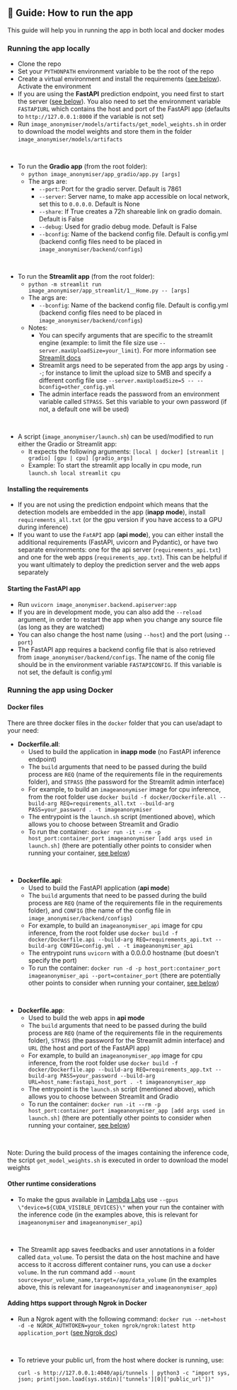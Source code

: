 ## 👻 Guide: How to run the app 

This guide will help you in running the app in both local and docker modes

### Running the app locally

- Clone the repo
- Set your `PYTHONPATH` environment variable to be the root of the repo
- Create a virtual environment and install the requirements ([see below](####Installing-the-requirements)). Activate the environment
- If you are using the **FastAPI** prediction endpoint, you need first to start the server ([see below](####Starting-the-FastAPI-app)). You also need to set the environment variable `FASTAPIURL` which contains the host and port of the FastAPI app (defaults to `http://127.0.0.1:8000` if the variable is not set)
- Run `image_anonymiser/models/artifacts/get_model_weights.sh` in order to download the model weights and store them in the folder `image_anonymiser/models/artifacts`
<br>

- To run the **Gradio app** (from the root folder):
  - `python image_anonymiser/app_gradio/app.py [args]`
  - The args are:
    - `--port`: Port for the gradio server. Default is 7861
    - `--server`: Server name, to make app accessible on local network, set this to `0.0.0.0`. Default is None
    - `--share`: If True creates a 72h shareable link on gradio domain. Default is False
    - `--debug`: Used for gradio debug mode. Default is False
    - `--bconfig`: Name of the backend config file. Default is config.yml (backend config files need to be placed in `image_anonymiser/backend/configs`)
<br>

- To run the **Streamlit app** (from the root folder):
  - `python -m streamlit run image_anonymiser/app_streamlit/1__Home.py -- [args]`
  - The args are:
    - `--bconfig`: Name of the backend config file. Default is config.yml (backend config files need to be placed in `image_anonymiser/backend/configs`)
  - Notes:
    - You can specify arguments that are specific to the streamlit engine (example: to limit the file size use `--server.maxUploadSize=your_limit`). For more information see [Streamlit docs](https://docs.streamlit.io/library/advanced-features/configuration)
    - Streamlit args need to be seperated from the app args by using `--`; for instance to limit the upload size to 5MB and specify a different config file use `--server.maxUploadSize=5 -- --bconfig=other_config.yml`
    - The admin interface reads the password from an environment variable called `STPASS`. Set this variable to your own password (if not, a default one will be used)
<br>

- A script (`image_anonymiser/launch.sh`) can be used/modified to run either the Gradio or Streamlit app:
  - It expects the following arguments: `[local | docker] [streamlit | gradio] [gpu | cpu] [gradio_args]`
  - Example: To start the streamlit app locally in cpu mode, run `launch.sh local streamlit cpu` 

#### Installing the requirements

- If you are not using the prediction endpoint which means that the detection models are embedded in the app (**inapp mode**), install `requirements_all.txt` (or the gpu version if you have access to a GPU during inference)
- If you want to use the `FatAPI` app (**api mode**), you can either install the additional requirements (FastAPI, uvicorn and Pydantic), or have two separate environments: one for the api server (`requirements_api.txt`) and one for the web apps (`requirements_app.txt`). This can be helpful if you want ultimately to deploy the prediction server and the web apps separately    

#### Starting the FastAPI app

- Run `uvicorn image_anonymiser.backend.apiserver:app`
- If you are in development mode, you can also add the `--reload` argument, in order to restart the app when you change any source file (as long as they are watched)
- You can also change the host name (using `--host`) and the port (using `--port`)
- The FastAPI app requires a backend config file that is also retrieved from `image_anonymiser/backend/configs`. The name of the conig file should be in the environment variable `FASTAPICONFIG`. If this variable is not set, the default is config.yml

### Running the app using Docker

#### Docker files

There are three docker files in the `docker` folder that you can use/adapt to your need:

- **Dockerfile.all**:
  - Used to build the application in **inapp mode** (no FastAPI inference endpoint)
  - The `build` arguments that need to be passed during the build process are `REQ` (name of the requirements file in the requirements folder), and `STPASS` (the password for the Streamlit admin interface)
  - For example, to build an `imageanonymiser` image for cpu inference, from the root folder use `docker build -f docker/Dockerfile.all --build-arg REQ=requirements_all.txt --build-arg PASS=your_password . -t imageanonymiser`
  - The entrypoint is the `launch.sh` script (mentioned above), which allows you to choose between Streamlit and Gradio 
  - To run the container: `docker run -it --rm -p host_port:container_port imageanonymiser [add args used in launch.sh]` (there are potentially other points to consider when running your container, [see below](####Other-runtime-considerations))
<br>

- **Dockerfile.api**:
  - Used to build the FastAPI application (**api mode**)
  - The `build` arguments that need to be passed during the build process are `REQ` (name of the requirements file in the requirements folder), and `CONFIG` (the name of the config file in `image_anonymiser/backend/configs`)
  - For example, to build an `imageanonymiser_api` image for cpu inference, from the root folder use `docker build -f docker/Dockerfile.api --build-arg REQ=requirements_api.txt --build-arg CONFIG=config.yml . -t imageanonymiser_api`
  - The entrypoint runs `uvicorn` with a 0.0.0.0 hostname (but doesn't specify the port) 
  - To run the container: `docker run -d -p host_port:container_port imageanonymiser_api --port=container_port` (there are potentially other points to consider when running your container, [see below](####Other-runtime-considerations))
<br>

- **Dockerfile.app**:
  - Used to build the web apps in **api mode**
  - The `build` arguments that need to be passed during the build process are `REQ` (name of the requirements file in the requirements folder), `STPASS` (the password for the Streamlit admin interface) and `URL` (the host and port of the FastAPI app)
  - For example, to build an `imageanonymiser_app` image for cpu inference, from the root folder use `docker build -f docker/Dockerfile.app --build-arg REQ=requirements_app.txt --build-arg PASS=your_password --build-arg URL=host_name:fastapi_host_port . -t imageanonymiser_app`
  - The entrypoint is the `launch.sh` script (mentioned above), which allows you to choose between Streamlit and Gradio
  - To run the container: `docker run -it --rm -p host_port:container_port imageanonymiser_app [add args used in launch.sh]` (there are potentially other points to consider when running your container, [see below](####Other-runtime-considerations))
<br>

Note: During the build process of the images containing the inference code, the script `get_model_weights.sh` is executed in order to download the model weights

#### Other runtime considerations

- To make the gpus available in [Lambda Labs](https://lambdalabs.com/) use `--gpus \"device=${CUDA_VISIBLE_DEVICES}\"` when your run the container with the inference code (in the examples above, this is relevant for `imageanonymiser` and `imageanonymiser_api`)
<br>

- The Streamlit app saves feedbacks and user annotations in a folder called `data_volume`. To persist the data on the host machine and have access to it accross different container runs, you can use a `docker volume`. In the run command add `--mount source=your_volume_name,target=/app/data_volume` (in the examples above, this is relevant for `imageanonymiser` and `imageanonymiser_app`)  


#### Adding https support through Ngrok in Docker

- Run a Ngrok agent with the following command: `docker run --net=host -d -e NGROK_AUTHTOKEN=your_token ngrok/ngrok:latest http application_port` ([see Ngrok doc](https://ngrok.com/docs/using-ngrok-with#docker))
<br>

- To retrieve your public url, from the host where docker is running, use: 
  
  `curl -s http://127.0.0.1:4040/api/tunnels | python3 -c "import sys, json; print(json.load(sys.stdin)['tunnels'][0]['public_url'])"`

